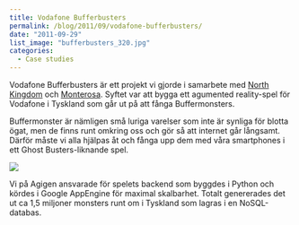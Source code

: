 ```yaml
---
title: Vodafone Bufferbusters
permalink: /blog/2011/09/vodafone-bufferbusters/
date: "2011-09-29"
list_image: "bufferbusters_320.jpg"
categories:
  - Case studies
---
```


Vodafone Bufferbusters är ett projekt vi gjorde i samarbete med [North Kingdom][1] och [Monterosa][2]. Syftet var att bygga ett agumented reality-spel för Vodafone i Tyskland som går ut på att fånga Buffermonsters.

Buffermonster är nämligen små luriga varelser som inte är synliga för blotta ögat, men de finns runt omkring oss och gör så att internet går långsamt. Därför måste vi alla hjälpas åt och fånga upp dem med våra smartphones i ett Ghost Busters-liknande spel.

<!--more-->

<img src="/img/blog/posts/2011/09/bufferbusters_feature.png" >


Vi på Agigen ansvarade för spelets backend som byggdes i Python och kördes i Google AppEngine för maximal skalbarhet. Totalt genererades det ut ca 1,5 miljoner monsters runt om i Tyskland som lagras i en NoSQL-databas.

 [1]: http://http://www.northkingdom.com/
 [2]: http://monterosa.se/
